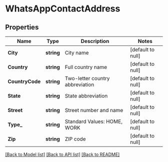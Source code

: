 # WhatsAppContactAddress

## Properties
Name | Type | Description | Notes
------------ | ------------- | ------------- | -------------
**City** | **string** | City name | [default to null]
**Country** | **string** | Full country name | [default to null]
**CountryCode** | **string** | Two-letter country abbreviation | [default to null]
**State** | **string** | State abbreviation | [default to null]
**Street** | **string** | Street number and name | [default to null]
**Type_** | **string** | Standard Values: HOME, WORK | [default to null]
**Zip** | **string** | ZIP code | [default to null]

[[Back to Model list]](../README.md#documentation-for-models) [[Back to API list]](../README.md#documentation-for-api-endpoints) [[Back to README]](../README.md)

